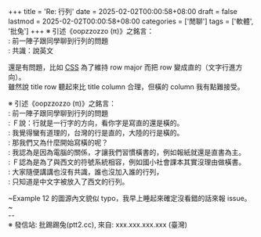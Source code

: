 +++
title = 'Re: 行列'
date = 2025-02-02T00:00:58+08:00
draft = false
lastmod = 2025-02-02T00:00:58+08:00
categories = ['閒聊']
tags = ['軟體', '批兔']
+++
※ 引述《oopzzozzo (π)》之銘言：<br>
: 前一陣子跟同學聊到行列的問題<br>
: 共識：說英文<br>

還是有問題，比如 [CSS](https://www.w3.org/TR/css-writing-modes-4/#vertical-layout) 為了維持 row major 而把 row 變成直的（文字行進方向）。<br>
雖然說 title row 聽起來比 title column 合理，但橫的 column 我有點難接受。<br>

※ 引述《oopzzozzo (π)》之銘言：<br>
: 前一陣子跟同學聊到行列的問題<br>
: Ｆ說：行就是一行字的方向，看你字是寫直的還是橫的。<br>
: 我覺得蠻有道理的，台灣的行是直的，大陸的行是橫的。<br>
: 那我們又為什麼開始寫橫的呢？<br>
: 我認為是因為電腦的關係，才讓我們習慣橫書的，例如報紙就還是直書為主。<br>
: Ｆ認為是為了與西文的符號系統相容，例如國小社會課本其實沒理由做橫書。<br>
: 大家隨便講講也沒有共識，誰也沒加入誰的行列，<br>
: 只知道是中文字被放入了西文的行列。<br>

~Example 12 的圖源內文貌似 typo，我早上睡起來確定沒看錯的話來報 issue。~<br>
--<br>
※ 發信站: 批踢踢兔(ptt2.cc), 來自: xxx.xxx.xxx.xxx (臺灣)<br>

